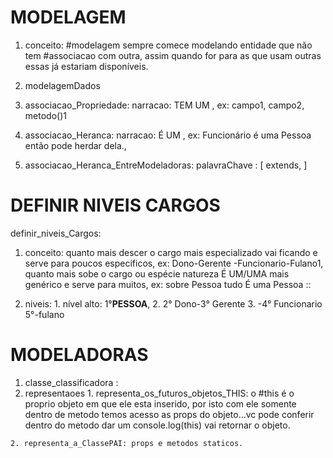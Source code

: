 
# MODELAGEM
1. conceito: #modelagem sempre comece modelando entidade que não tem #associacao com outra, assim quando for para as que usam outras essas já estariam disponíveis.

1. modelagemDados
  1. associacao_Propriedade: narracao: TEM UM , ex: campo1, campo2, metodo()1
  2. associacao_Heranca: narracao: É UM , ex: Funcionário é uma Pessoa então pode herdar dela.,
  1. associacao_Heranca_EntreModeladoras: palavraChave : [ extends, ]

# DEFINIR NIVEIS CARGOS
definir_niveis_Cargos:
  1. conceito: quanto mais descer o cargo mais especializado vai ficando e serve para poucos especificos, ex: Dono-Gerente -Funcionario-Fulano1, quanto mais sobe o cargo ou espécie natureza É UM/UMA mais genérico e serve para muitos, ex: sobre Pessoa tudo É uma Pessoa ::

  2.  niveis:
    1. nível alto: 1°**PESSOA**,
    2. 2° Dono-3° Gerente
    3. -4° Funcionario 5°-fulano

# MODELADORAS
1. classe_classificadora :
  2. representaoes
    1. representa_os_futuros_objetos_THIS: o #this é o proprio objeto em que ele esta inserido, por isto com ele somente dentro de metodo temos acesso as props do objeto...vc pode conferir dentro do metodo dar um console.log(this) vai retornar o objeto.

    2. representa_a_ClassePAI: props e metodos staticos.